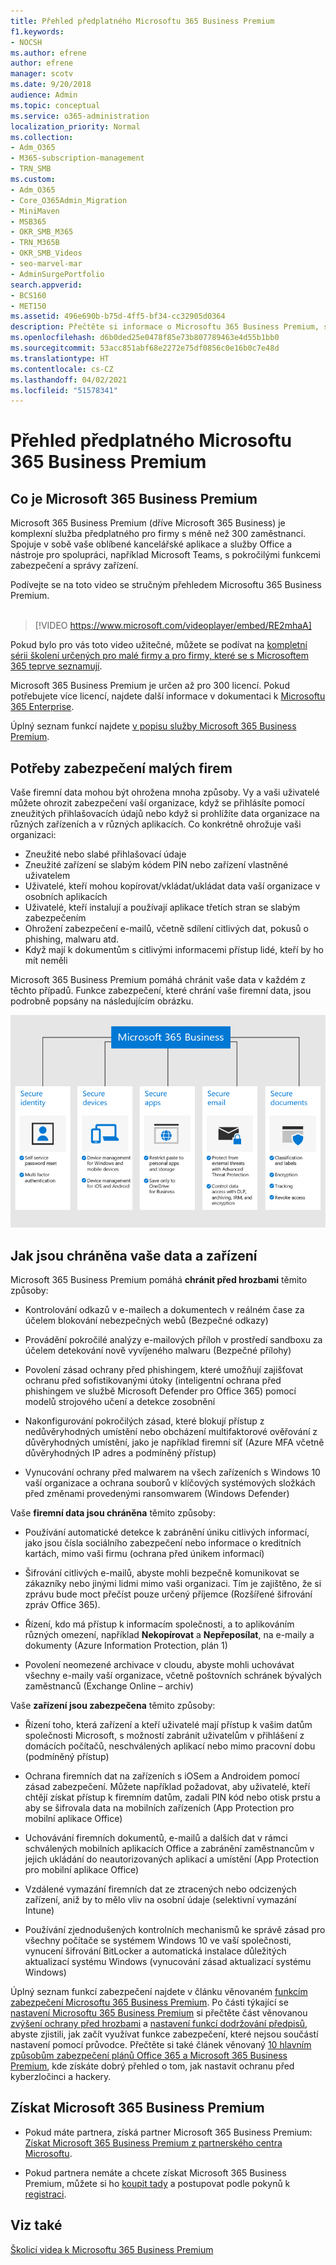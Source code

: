 ```yaml
---
title: Přehled předplatného Microsoftu 365 Business Premium
f1.keywords:
- NOCSH
ms.author: efrene
author: efrene
manager: scotv
ms.date: 9/20/2018
audience: Admin
ms.topic: conceptual
ms.service: o365-administration
localization_priority: Normal
ms.collection:
- Adm_O365
- M365-subscription-management
- TRN_SMB
ms.custom:
- Adm_O365
- Core_O365Admin_Migration
- MiniMaven
- MSB365
- OKR_SMB_M365
- TRN_M365B
- OKR_SMB_Videos
- seo-marvel-mar
- AdminSurgePortfolio
search.appverid:
- BCS160
- MET150
ms.assetid: 496e690b-b75d-4ff5-bf34-cc32905d0364
description: Přečtěte si informace o Microsoftu 365 Business Premium, službě předplatného, která zahrnuje kancelářské aplikace Office a rozšířenou ochranu vaší firmy před kybernetickými hrozbami.
ms.openlocfilehash: d6b0ded25e0478f85e73b807789463e4d55b1bb0
ms.sourcegitcommit: 53acc851abf68e2272e75df0856c0e16b0c7e48d
ms.translationtype: HT
ms.contentlocale: cs-CZ
ms.lasthandoff: 04/02/2021
ms.locfileid: "51578341"
---
```

# <a name="overview-of-microsoft-365-business-premium"></a>Přehled předplatného Microsoftu 365 Business Premium

## <a name="what-is-microsoft-365-business-premium"></a>Co je Microsoft 365 Business Premium

Microsoft 365 Business Premium (dříve Microsoft 365 Business) je komplexní služba předplatného pro firmy s méně než 300 zaměstnanci. Spojuje v sobě vaše oblíbené kancelářské aplikace a služby Office a nástroje pro spolupráci, například Microsoft Teams, s pokročilými funkcemi zabezpečení a správy zařízení.

Podívejte se na toto video se stručným přehledem Microsoftu 365 Business Premium.<br><br>

> [!VIDEO https://www.microsoft.com/videoplayer/embed/RE2mhaA] 
  
Pokud bylo pro vás toto video užitečné, můžete se podívat na [kompletní sérii školení určených pro malé firmy a pro firmy, které se s Microsoftem 365 teprve seznamují](https://support.microsoft.com/office/6ab4bbcd-79cf-4000-a0bd-d42ce4d12816). 

Microsoft 365 Business Premium je určen až pro 300 licencí. Pokud potřebujete více licencí, najdete další informace v dokumentaci k [Microsoftu 365 Enterprise](../enterprise/index.yml).

Úplný seznam funkcí najdete [v popisu služby Microsoft 365 Business Premium](/office365/servicedescriptions/microsoft-365-service-descriptions/microsoft-365-business-service-description).
  
## <a name="small-business-security-needs"></a>Potřeby zabezpečení malých firem

Vaše firemní data mohou být ohrožena mnoha způsoby. Vy a vaši uživatelé můžete ohrozit zabezpečení vaší organizace, když se přihlásíte pomocí zneužitých přihlašovacích údajů nebo když si prohlížíte data organizace na různých zařízeních a v různých aplikacích. Co konkrétně ohrožuje vaši organizaci:

- Zneužité nebo slabé přihlašovací údaje
- Zneužité zařízení se slabým kódem PIN nebo zařízení vlastněné uživatelem
- Uživatelé, kteří mohou kopírovat/vkládat/ukládat data vaší organizace v osobních aplikacích
- Uživatelé, kteří instalují a používají aplikace třetích stran se slabým zabezpečením
- Ohrožení zabezpečení e-mailů, včetně sdílení citlivých dat, pokusů o phishing, malwaru atd.
- Když mají k dokumentům s citlivými informacemi přístup lidé, kteří by ho mít neměli

Microsoft 365 Business Premium pomáhá chránit vaše data v každém z těchto případů. Funkce zabezpečení, které chrání vaše firemní data, jsou podrobně popsány na následujícím obrázku.

![Obrázek, který ukazuje, jak M365B chrání vaši firmu](../media/m365businessvalueadd.png)

## <a name="how-your-data-and-devices-are-protected"></a>Jak jsou chráněna vaše data a zařízení

Microsoft 365 Business Premium pomáhá **chránit před hrozbami** těmito způsoby:

- Kontrolování odkazů v e-mailech a dokumentech v reálném čase za účelem blokování nebezpečných webů (Bezpečné odkazy)

- Provádění pokročilé analýzy e-mailových příloh v prostředí sandboxu za účelem detekování nově vyvíjeného malwaru (Bezpečné přílohy) 

- Povolení zásad ochrany před phishingem, které umožňují zajišťovat ochranu před sofistikovanými útoky (inteligentní ochrana před phishingem ve službě Microsoft Defender pro Office 365) pomocí modelů strojového učení a detekce zosobnění 

- Nakonfigurování pokročilých zásad, které blokují přístup z nedůvěryhodných umístění nebo obcházení multifaktorové ověřování z důvěryhodných umístění, jako je například firemní síť (Azure MFA včetně důvěryhodných IP adres a podmíněný přístup) 

- Vynucování ochrany před malwarem na všech zařízeních s Windows 10 vaší organizace a ochrana souborů v klíčových systémových složkách před změnami provedenými ransomwarem (Windows Defender)

Vaše **firemní data jsou chráněna** těmito způsoby:

- Používání automatické detekce k zabránění úniku citlivých informací, jako jsou čísla sociálního zabezpečení nebo informace o kreditních kartách, mimo vaši firmu (ochrana před únikem informací) 

- Šifrování citlivých e-mailů, abyste mohli bezpečně komunikovat se zákazníky nebo jinými lidmi mimo vaši organizaci. Tím je zajištěno, že si zprávu bude moct přečíst pouze určený příjemce (Rozšířené šifrování zpráv Office 365).

- Řízení, kdo má přístup k informacím společnosti, a to aplikováním různých omezení, například **Nekopírovat** a **Nepřeposílat**, na e-maily a dokumenty (Azure Information Protection, plán 1)

- Povolení neomezené archivace v cloudu, abyste mohli uchovávat všechny e-maily vaší organizace, včetně poštovních schránek bývalých zaměstnanců (Exchange Online – archiv)

Vaše **zařízení jsou zabezpečena** těmito způsoby:

- Řízení toho, která zařízení a kteří uživatelé mají přístup k vašim datům společnosti Microsoft, s možností zabránit uživatelům v přihlášení z domácích počítačů, neschválených aplikací nebo mimo pracovní dobu (podmíněný přístup)

- Ochrana firemních dat na zařízeních s iOSem a Androidem pomocí zásad zabezpečení. Můžete například požadovat, aby uživatelé, kteří chtějí získat přístup k firemním datům, zadali PIN kód nebo otisk prstu a aby se šifrovala data na mobilních zařízeních (App Protection pro mobilní aplikace Office)

- Uchovávání firemních dokumentů, e-mailů a dalších dat v rámci schválených mobilních aplikacích Office a zabránění zaměstnancům v jejich ukládání do neautorizovaných aplikací a umístění (App Protection pro mobilní aplikace Office)

- Vzdálené vymazání firemních dat ze ztracených nebo odcizených zařízení, aniž by to mělo vliv na osobní údaje (selektivní vymazání Intune)

- Používání zjednodušených kontrolních mechanismů ke správě zásad pro všechny počítače se systémem Windows 10 ve vaší společnosti, vynucení šifrování BitLocker a automatická instalace důležitých aktualizací systému Windows (vynucování zásad aktualizací systému Windows)

Úplný seznam funkcí zabezpečení najdete v článku věnovaném [funkcím zabezpečení Microsoftu 365 Business Premium](security-features.md). Po části týkající se [nastavení Microsoftu 365 Business Premium](set-up.md) si přečtěte část věnovanou [zvýšení ochrany před hrozbami](increase-threat-protection.md) a [nastavení funkcí dodržování předpisů](set-up-compliance.md), abyste zjistili, jak začít využívat funkce zabezpečení, které nejsou součástí nastavení pomocí průvodce. Přečtěte si také článek věnovaný [10 hlavním způsobům zabezpečení plánů Office 365 a Microsoft 365 Business Premium](/office365/admin/security-and-compliance/secure-your-business-data), kde získáte dobrý přehled o tom, jak nastavit ochranu před kyberzločinci a hackery.

## <a name="get-microsoft-365-business-premium"></a>Získat Microsoft 365 Business Premium

- Pokud máte partnera, získá partner Microsoft 365 Business Premium: [Získat Microsoft 365 Business Premium z partnerského centra Microsoftu](get-microsoft-365-business.md).

- Pokud partnera nemáte a chcete získat Microsoft 365 Business Premium, můžete si ho [koupit tady](https://www.microsoft.com/microsoft-365/business) a postupovat podle pokynů k [registraci](sign-up.md).

## <a name="see-also"></a>Viz také

[Školicí videa k Microsoftu 365 Business Premium](https://support.microsoft.com/office/6ab4bbcd-79cf-4000-a0bd-d42ce4d12816)